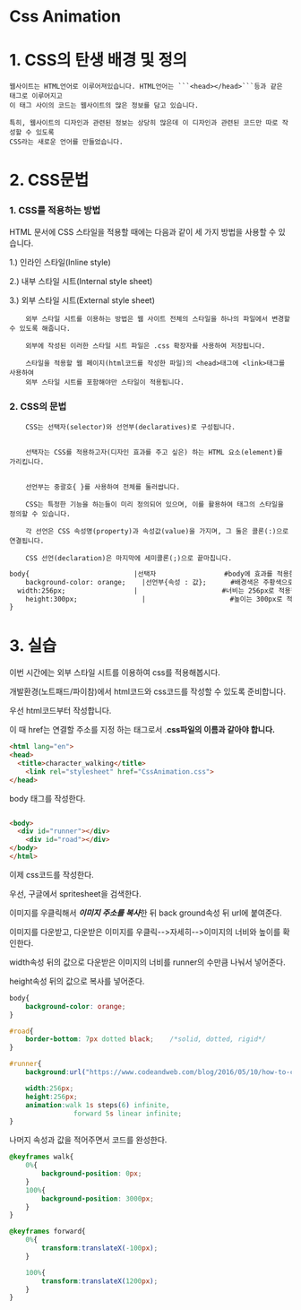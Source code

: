 # Css Animation
# 1. CSS의 탄생 배경 및 정의

    웹사이트는 HTML언어로 이루어져있습니다. HTML언어는 ```<head></head>```등과 같은 태그로 이루어지고 
    이 태그 사이의 코드는 웹사이트의 많은 정보를 담고 있습니다. 
    
    특히, 웹사이트의 디자인과 관련된 정보는 상당히 많은데 이 디자인과 관련된 코드만 따로 작성할 수 있도록 
    CSS라는 새로운 언어를 만들었습니다.

# 2. CSS문법

 ### **1. CSS를 적용하는 방법**

HTML 문서에 CSS 스타일을 적용할 때에는 다음과 같이 세 가지 방법을 사용할 수 있습니다.
 

1.) 인라인 스타일(Inline style)

2.) 내부 스타일 시트(Internal style sheet)

3.) 외부 스타일 시트(External style sheet)

    
		외부 스타일 시트를 이용하는 방법은 웹 사이트 전체의 스타일을 하나의 파일에서 변경할 수 있도록 해줍니다.

		외부에 작성된 이러한 스타일 시트 파일은 .css 확장자를 사용하여 저장됩니다.

		스타일을 적용할 웹 페이지(html코드를 작성한 파일)의 <head>태그에 <link>태그를 사용하여 
		외부 스타일 시트를 포함해야만 스타일이 적용됩니다.
    
### **2. CSS의 문법**

		CSS는 선택자(selector)와 선언부(declaratives)로 구성됩니다.
		
		
		선택자는 CSS를 적용하고자(디자인 효과를 주고 싶은) 하는 HTML 요소(element)를 가리킵니다.
		
		
		선언부는 중괄호{ }를 사용하여 전체를 둘러쌉니다.
        
		CSS는 특정한 기능을 하는들이 미리 정의되어 있으며, 이를 활용하여 태그의 스타일을 정의할 수 있습니다.

		각 선언은 CSS 속성명(property)과 속성값(value)을 가지며, 그 둘은 콜론(:)으로 연결됩니다.

		CSS 선언(declaration)은 마지막에 세미콜론(;)으로 끝마칩니다.
        
```html
body{                          |선택자                 #body에 효과를 적용한다.
	background-color: orange;    |선언부{속성 : 값};      #배경색은 주황색으로 적용한다.
  width:256px;                 |                     #너비는 256px로 적용한다.
	height:300px;                |                     #높이는 300px로 적용한다.
}                                    
```

# 3. 실습
이번 시간에는 외부 스타일 시트를 이용하여 css를 적용해봅시다.

개발환경(노트패드/파이참)에서 html코드와 css코드를 작성할 수 있도록 준비합니다.

우선 html코드부터 작성합니다.

이 때 href는 연결할 주소를 지정 하는 태그로서 .**css파일의 이름과 같아야 합니다.**
```html
<html lang="en">
<head>
  <title>character_walking</title>
	<link rel="stylesheet" href="CssAnimation.css">
</head>
```
body 태그를 작성한다.
```html

<body>
  <div id="runner"></div>
	<div id="road"></div>
</body>
</html>

```

이제 css코드를 작성한다.

우선, 구글에서 spritesheet을 검색한다.

이미지를 우클릭해서 ***이미지 주소를 복사***한 뒤 back ground속성 뒤 url에 붙여준다.

이미지를 다운받고, 다운받은 이미지를 우클릭-->자세히-->이미지의 너비와 높이를 확인한다.

width속성 뒤의 값으로 다운받은 이미지의 너비를 runner의 수만큼 나눠서 넣어준다.

height속성 뒤의 값으로 복사를 넣어준다.

```css
body{
	background-color: orange;
}

#road{
	border-bottom: 7px dotted black;	/*solid, dotted, rigid*/
}

#runner{
	background:url("https://www.codeandweb.com/blog/2016/05/10/how-to-create-a-sprite-sheet/spritestrip.png");

	width:256px;
	height:256px;
	animation:walk 1s steps(6) infinite,
				forward 5s linear infinite;
}
```
나머지 속성과 값을 적어주면서 코드를 완성한다.

```css
@keyframes walk{
	0%{
		background-position: 0px;
	}
	100%{
		background-position: 3000px;
	}
}

@keyframes forward{
	0%{
		transform:translateX(-100px);
	}

	100%{
		transform:translateX(1200px);
	}
}
```
